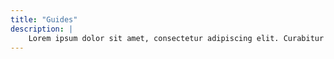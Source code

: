 ```yaml
---
title: "Guides"
description: |
    Lorem ipsum dolor sit amet, consectetur adipiscing elit. Curabitur molestie eros vitae quam ultricies pretium. Nunc volutpat eleifend nunc, a rhoncus risus sodales at.
---
```

